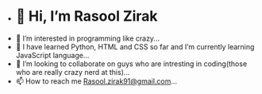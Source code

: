 - <h1>👋 Hi, I’m Rasool Zirak</h1>
- 👀 I’m interested in programming like crazy...
- 🌱 I have learned Python, HTML and CSS so far and I’m currently learning JavaScript language...
- 💞️ I’m looking to collaborate on guys who are intresting in coding(those who are really crazy nerd at this)...
- 📫 How to reach me Rasool.zirak91@gmail.com...

<!---
razi24k/razi24k is a ✨ special ✨ repository because its `README.md` (this file) appears on your GitHub profile.
You can click the Preview link to take a look at your changes.
--->
